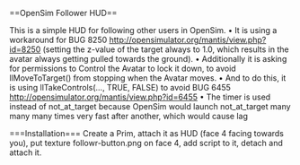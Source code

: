 ==OpenSim Follower HUD==

This is a simple HUD for following other users in OpenSim.
• It is using a workaround for BUG 8250 http://opensimulator.org/mantis/view.php?id=8250 (setting the z-value of the target always to 1.0, which results in the avatar always getting pulled towards the ground).
• Additionally it is asking for permissions to Control the Avatar to lock it down, to avoid llMoveToTarget() from stopping when the Avatar moves.
• And to do this, it is using llTakeControls(..., TRUE, FALSE) to avoid BUG 6455 http://opensimulator.org/mantis/view.php?id=6455
• The timer is used instead of not_at_target because OpenSim would launch not_at_target many many many times very fast after another, which would cause lag

===Installation===
Create a Prim, attach it as HUD (face 4 facing towards you), put texture followr-button.png on face 4, add script to it, detach and attach it.
